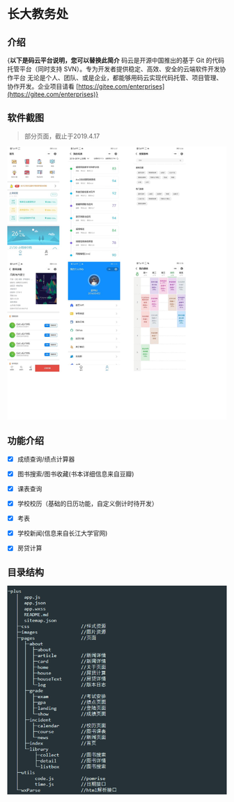 # 长大教务处

## 介绍
{**以下是码云平台说明，您可以替换此简介**
码云是开源中国推出的基于 Git 的代码托管平台（同时支持 SVN）。专为开发者提供稳定、高效、安全的云端软件开发协作平台
无论是个人、团队、或是企业，都能够用码云实现代码托管、项目管理、协作开发。企业项目请看 [https://gitee.com/enterprises](https://gitee.com/enterprises)}

## 软件截图
> 部分页面，截止于2019.4.17

![image](https://github.com/xuhong1998/img-folder/blob/master/changda/haoksnmjk.jpg)

## 功能介绍

- [x] 成绩查询/绩点计算器
- [x] 图书搜索/图书收藏(书本详细信息来自豆瓣)
- [x] 课表查询
- [x] 学校校历（基础的日历功能，自定义倒计时待开发）
- [x] 考表
- [x] 学校新闻(信息来自长江大学官网)
- [x] 房贷计算


## 目录结构
![image](https://github.com/xuhong1998/img-folder/blob/master/changda/hahncjsn.png)

